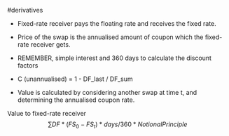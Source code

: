 #derivatives 

- Fixed-rate receiver pays the floating rate and receives the fixed rate. 
- Price of the swap is the annualised amount of coupon which the fixed-rate receiver gets. 

- REMEMBER, simple interest and 360 days to calculate the discount factors 

- C (unannualised) = 1 - DF_last / DF_sum 

- Value is calculated by considering another swap at time t, and determining the annualised coupon rate. 

Value to fixed-rate receiver 
$$
\sum{DF} * (FS_0 - FS_t) * days / 360 * NotionalPrinciple
$$